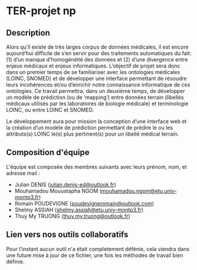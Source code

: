 # TER-projet np

## Description

Alors qu’il existe de très larges corpus de données médicales, il est encore aujourd’hui difficile de s’en servir pour des traitements automatiques du fait: (1) d’un manque d’homogénéité des données et (2) d’une divergence entre enjeux médicaux et enjeux informatiques. L’objectif de projet sera donc dans un premier temps de se familiariser avec les ontologies médicales (LOINC, SNOMED) et de développer une interface permettant de résoudre leurs incohérences et/ou d’enrichir notre connaissance informatique de ces ontologies. Ce travail permettra, dans un deuxième temps, de développer un modèle de prédiction (ou de ‘mapping’) entre données terrain (libellés médicaux utilisés par les laboratoires de biologie médicale) et terminologie LOINC, ou entre LOINC et SNOMED.

Le développement aura pour mission la conception d’une interface web et la création d’un modèle de prédiction permettant de prédire le ou les attributs(s) LOINC le(s) plus pertinent(s) pour un libellé médical terrain.

## Composition d'équipe

L'équipe est composée des membres suivants avec leurs prénom, nom, et adresse mail :

- Julian DENIS (julian.denis-ed@outlook.fr)
- Mouhamadou Mouustapha NGOM (mouhamadou.ngom@etu.univ-montp3.fr)
- Romain POUDEVIGNE (poudevigneromain@outlook.com)
- Shelmy ASSIAH (shelmy.assiah@etu.univ-montp3.fr)
- Thuy My TRUONG (thuy.my.truong@outlook.fr)

## Lien vers nos outils collaboratifs

Pour l'instant aucun outil n'a était completement défénie, cela viendra dans une future mise à jour de ce fichier, une fois les méthodes de travail bien définie.
